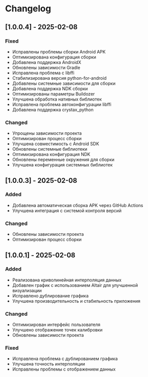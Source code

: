 # Changelog

## [1.0.0.4] - 2025-02-08
### Fixed
- Исправлены проблемы сборки Android APK
- Оптимизирована конфигурация сборки
- Добавлена поддержка AndroidX
- Обновлены зависимости Gradle
- Исправлена проблема с libffi
- Стабилизирована версия python-for-android
- Добавлены системные зависимости для сборки
- Добавлена поддержка NDK сборки
- Оптимизированы параметры Buildozer
- Улучшена обработка нативных библиотек
- Исправлена проблема автоконфигурации libffi
- Добавлена поддержка crystax_python

### Changed
- Упрощены зависимости проекта
- Оптимизирован процесс сборки
- Улучшена совместимость с Android SDK
- Обновлены системные библиотеки
- Оптимизирована конфигурация NDK
- Обновлены переменные окружения для сборки
- Улучшена конфигурация системных библиотек

## [1.0.0.3] - 2025-02-08
### Added
- Добавлена автоматическая сборка APK через GitHub Actions
- Улучшена интеграция с системой контроля версий

### Changed
- Обновлены зависимости проекта
- Оптимизирован процесс сборки

## [1.0.0.1] - 2025-02-08
### Added
- Реализована криволинейная интерполяция данных
- Добавлен график с использованием Altair для улучшенной визуализации
- Исправлено дублирование графика
- Улучшена производительность и стабильность приложения

### Changed
- Оптимизирован интерфейс пользователя
- Улучшено отображение точек калибровки
- Обновлены зависимости проекта

### Fixed
- Исправлена проблема с дублированием графика
- Улучшена точность интерполяции
- Исправлены проблемы с отображением данных